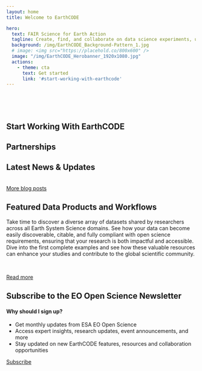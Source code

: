 ```yaml
---
layout: home
title: Welcome to EarthCODE

hero:
  text: FAIR Science for Earth Action
  tagline: Create, find, and collaborate on data science experiments, unlocking the full potential of Earth Observation for the benefit of society - from research to policy
  background: /img/EarthCODE_Background-Pattern_1.jpg
  # image: <img src="https://placehold.co/800x600" />
  image: "/img/EarthCODE_Herobanner_1920x1080.jpg"
  actions:
    - theme: cta
      text: Get started
      link: '#start-working-with-earthcode'
---
```


<section class="white" style="padding-top: 3rem">

## Start Working With EarthCODE 

<esa-cards>
  <esa-card
    title="Publish your experiment"
    description="Upload data, workflows, and results. Make them reproducible and citable."
    link="https://esa-earthcode.github.io/examples/index-2/"
    action="Start now"
  ></esa-card>
  <esa-card
    title="Discover & reuse research"
    description="Search and filter through published science assets. Use in local or cloud environments."
    link="https://opensciencedata.esa.int/catalog"
    action="Start now"
  ></esa-card>
  <esa-card
    title="Run workflows on integrated platforms"
    description="Seamless access to EO platforms like EDC, Pangeo, DeepESDL or OpenEO. No setup needed."
    link="/computational-research"
    action="Start now"
  ></esa-card>
  <esa-card
    title="Store data & code in the ESA Repository"
    description="Long-term, FAIR-compliant storage for your science assets."
    link="https://esa-earthcode.github.io/documentation/Technical%20Documentation/ESA%20Project%20Results%20Repository/"
    action="Start now"
  ></esa-card>
  <esa-card
    title="Visualize your results"
    description="Built-in tools and dashboards to plot, compare, and share geospatial outputs."
    link="/visualisation-tools"
    action="Start now"
  ></esa-card>
  <esa-card
    title="Collaborate via the Forum"
    description="Join discussions, ask questions, and exchange best practices."
    link="https://discourse-earthcode.eox.at/"
    action="Start now"
  ></esa-card>
</esa-cards>

</section>
<section class="blue">

## Partnerships
  <esa-cards>
    <esa-card
      image="/img/APEx_KeyVisual_notext-1010x568.png"
      title="APEx"
      description="Streamlining from EO innovation to operations - APEx provides easy access to ESA's Earth observation application outcomes for the EO community. With a range of services and tools APEx simplifies the transition of algorithms into operational services and encourage the incorporation of current cloud-based EO services and technologies."
      action="Go to APEx"
      link="https://apex.esa.int/"
    ></esa-card>
  </esa-cards>

<!--
      :feature="blogpost.frontmatter.feature"
      overline="Story"
-->

</section>
<section class="white">

## Latest News & Updates

<BlogGallery
  max-posts="3"
/>
<br />
<a class="VPButton cta" href="/blog">More blog posts</a>

</section>
<section class="blue">

## Featured Data Products and Workflows
Take time to discover a diverse array of datasets shared by researchers across all Earth System Science domains. See how your data can become easily discoverable, citable, and fully compliant with open science requirements, ensuring that your research is both impactful and accessible. Dive into the first complete examples and see how these valuable resources can enhance your studies and contribute to the global scientific community.

<esa-cards>
  <esa-card
    tag="Dataset"
    title="HYDROCOASTAL Final Product"
    description="L2 along-track re-tracked product"
    link="https://opensciencedata.esa.int/products/l2-along-track-re-tracked-s3-c2-final-hydrocoastal/collection"
    action="Access"
  ></esa-card>
  <esa-card
    tag="Dataset"
    title="SeasFire Cube"
    description="A Global Dataset for Seasonal Fire Modeling in the Earth System"
    link="https://opensciencedata.esa.int/products/seasfire-cube/collection"
    action="Access"
  ></esa-card>
  <esa-card
    tag="Dataset"
    title="The extrAIM dataset"
    description="A merged satellite-based daily precipitation dataset for the Mediterranean region <br /><br /><img src='https://extraim.eu/images/extraimlogo.png' />"
    link="https://opensciencedata.esa.int/products/extraim-daily-precipitation/collection"
    action="Access"
  ></esa-card>
  <esa-card
    title="Dataset 1"
    description="Dataset + Python workflow + results <br /><br /><img src='https://placehold.co/100x100' />"
    link="/"
    action="Run this on Pangeo"
  ></esa-card>
  <esa-card
    title="Workflow 1"
    description="Reusable Workflow <br /><br /><img src='https://placehold.co/100x50' />"
    link="/"
    action="Explore & modify on openEO"
  ></esa-card>
  <esa-card
    title="Experiment 1"
    description="Available on EarthCODE repository"
    link="/"
    action="Reuse this experiment on DeepESDL"
  ></esa-card>
    <esa-card
    title="Visualisation 1"
    description="Interactive visualization built with EarthCODE tools <br /><br /><img src='https://placehold.co/200x100' />"
    link="/"
    action="Try visualization with the xcube viewer"
  ></esa-card>
</esa-cards>
<br />

<a class="VPButton cta primary" href="/datasets">Read more</a>



</section>
<section class="white">
  <div class="two-column">

  ## Subscribe to the EO Open Science Newsletter
  <div>

  #### Why should I sign up?

  - Get monthly updates from ESA EO Open Science
  - Access expert insights, research updates, event announcements, and more
  - Stay updated on new EarthCODE features, resources and collaboration opportunities

  <a class="VPButton cta no-icon" href="https://esacontact.esa.int/ESA_EO_OpenScience_Subscribe" target="_blank">Subscribe</a>
  </div>
  </div>
</section>

<ClientOnly>
  <esa-gateway
    .items="[
      {
        title: 'ESA Vision',
        links: [
          {
            name: 'EO Science Strategy',
            href: 'https://doi.org/10.5281/zenodo.13819557',
          },
        ],
      },
      {
        title: 'ESA EO Programme',
        links: [
          {
            name: 'Observing the Earth',
            href: 'https://www.esa.int/Applications/Observing_the_Earth',
          },
          {
            name: 'Science for Society',
            href: 'https://eo4society.esa.int',
          },
        ],
      },
      {
        title: 'Research at ESA',
        links: [
          {
            name: 'Earth System Science Hub',
            href: 'https://sciencehub.esa.int',
          },
        ],
      },
      {
        title: 'Opportunities',
        links: [
          {
            name: 'Network of Resources',
            href: 'https://nor-discover.org',
          },
        ],
      },
    ]"
  ></esa-gateway>
</ClientOnly>
